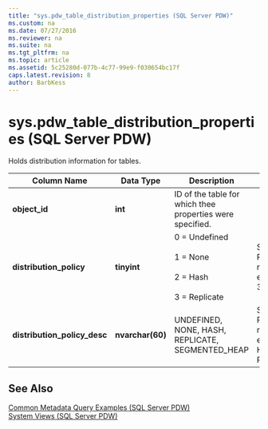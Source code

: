 ```yaml
---
title: "sys.pdw_table_distribution_properties (SQL Server PDW)"
ms.custom: na
ms.date: 07/27/2016
ms.reviewer: na
ms.suite: na
ms.tgt_pltfrm: na
ms.topic: article
ms.assetid: 5c25280d-077b-4c77-99e9-f030654bc17f
caps.latest.revision: 8
author: BarbKess
---
```

# sys.pdw_table_distribution_properties (SQL Server PDW)
Holds distribution information for tables.  
  
|Column Name|Data Type|Description|Range|  
|---------------|-------------|---------------|---------|  
|**object_id**|**int**|ID of the table for which thee properties were specified.||  
|**distribution_policy**|**tinyint**|0 = Undefined<br /><br />1 = None<br /><br />2 = Hash<br /><br />3 = Replicate|SQL Server PDW returns either 2 or 3.|  
|**distribution_policy_desc**|**nvarchar(60)**|UNDEFINED, NONE, HASH, REPLICATE, SEGMENTED_HEAP|SQL Server PDW returns either HASH or REPLICATE.|  
  
## See Also  
[Common Metadata Query Examples &#40;SQL Server PDW&#41;](../sqlpdw/common-metadata-query-examples-sql-server-pdw.md)  
[System Views &#40;SQL Server PDW&#41;](../sqlpdw/system-views-sql-server-pdw.md)  
  
